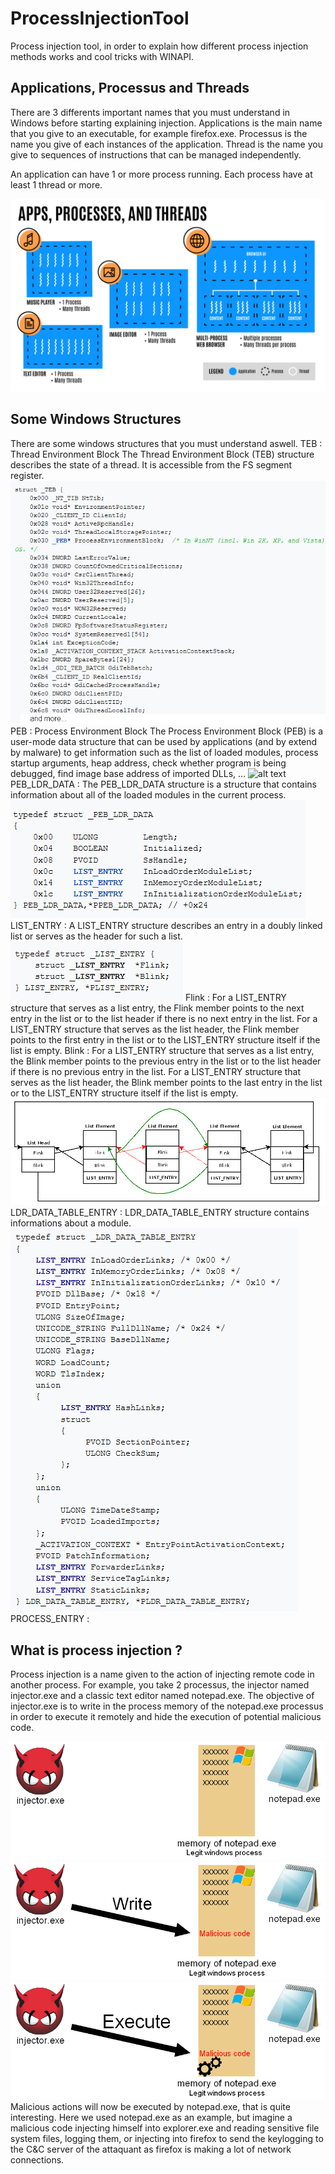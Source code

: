 # ProcessInjectionTool

Process injection tool, in order to explain how different process injection methods works and cool tricks with WINAPI.

## Applications, Processus and Threads

There are 3 differents important names that you must understand in Windows before starting explaining injection.
Applications is the main name that you give to an executable, for example firefox.exe.
Processus is the name you give of each instances of the application.
Thread is the name you give to sequences of instructions that can be managed independently.

An application can have 1 or more process running.
Each process have at least 1 thread or more.

![alt text](https://raw.githubusercontent.com/Lexsek/ProcessInjectionTool/master/images/threads_process_and_apps.png "AppsProcessusThreads")
 
## Some Windows Structures

There are some windows structures that you must understand aswell.
TEB : Thread Environment Block
    The Thread Environment Block (TEB) structure describes the state of a thread. It is accessible from the FS segment register. 
![alt text](https://raw.githubusercontent.com/Lexsek/ProcessInjectionTool/master/images/TEB.bmp
"TEB")
PEB : Process Environment Block
    The Process Environment Block (PEB) is a user-mode data structure that can be used by applications (and by extend by malware) to get information such as the list of loaded modules, process startup arguments, heap address, check whether program is being debugged, find image base address of imported DLLs, ...
![alt text](https://raw.githubusercontent.com/Lexsek/ProcessInjectionTool/master/images/PB.bmp 
"PEB")
PEB_LDR_DATA :
    The PEB_LDR_DATA structure is a structure that contains information about all of the loaded modules in the current process. 
![alt text](https://raw.githubusercontent.com/Lexsek/ProcessInjectionTool/master/images/PEB_LDR_DATA.bmp
"PEB_LDR_DATA")
LIST_ENTRY :
    A LIST_ENTRY structure describes an entry in a doubly linked list or serves as the header for such a list.
![alt text](https://raw.githubusercontent.com/Lexsek/ProcessInjectionTool/master/images/LIST_ENTRY.bmp 
"LIST_ENTRY")
    Flink : For a LIST_ENTRY structure that serves as a list entry, the Flink member points to the next entry in the list or to the list header if there is no next entry in the list. For a LIST_ENTRY structure that serves as the list header, the Flink member points to the first entry in the list or to the LIST_ENTRY structure itself if the list is empty.
    Blink : For a LIST_ENTRY structure that serves as a list entry, the Blink member points to the previous entry in the list or to the list header if there is no previous entry in the list. For a LIST_ENTRY structure that serves as the list header, the Blink member points to the last entry in the list or to the LIST_ENTRY structure itself if the list is empty.
![alt text](https://raw.githubusercontent.com/Lexsek/ProcessInjectionTool/master/images/LIST_ENTRY2.bmp 
"LIST_ENTRY2")
LDR_DATA_TABLE_ENTRY :
    LDR_DATA_TABLE_ENTRY structure contains informations about a module.
![alt text](https://raw.githubusercontent.com/Lexsek/ProcessInjectionTool/master/images/LDR_DATA_TABLE_ENTRY.bmp 
"LDR_DATA_TABLE_ENTRY")
PROCESS_ENTRY :

## What is process injection ?

Process injection is a name given to the action of injecting remote code in another process.
For example, you take 2 processus, the injector named injector.exe and a classic text editor named notepad.exe.
The objective of injector.exe is to write in the process memory of the notepad.exe processus in order to execute it remotely and hide the execution of potential malicious code.

![alt text](https://raw.githubusercontent.com/Lexsek/ProcessInjectionTool/master/images/injection_1.bmp "Injection 1")
![alt text](https://raw.githubusercontent.com/Lexsek/ProcessInjectionTool/master/images/injection_2.bmp "Injection 2")
![alt text](https://raw.githubusercontent.com/Lexsek/ProcessInjectionTool/master/images/injection_3.bmp "Injection 3")
Malicious actions will now be executed by notepad.exe, that is quite interesting. Here we used notepad.exe as an example, but imagine a malicious code injecting himself into explorer.exe and reading sensitive file system files, logging them, or injecting into firefox to send the keylogging to the C&C server of the attaquant as firefox is making a lot of network connections.
